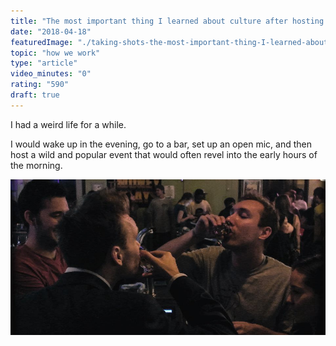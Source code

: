 ```yaml
---
title: "The most important thing I learned about culture after hosting 300 open mic nights"
date: "2018-04-18"
featuredImage: "./taking-shots-the-most-important-thing-I-learned-about-culture-after-hosting-300-open-mic-nights-mike-zetlow.jpeg"
topic: "how we work"
type: "article"
video_minutes: "0"
rating: "590"
draft: true
---
```


I had a weird life for a while.

I would wake up in the evening, go to a bar, set up an open mic, and then host a wild and popular event that would often revel into the early hours of the morning.

![](taking-shots-the-most-important-thing-I-learned-about-culture-after-hosting-300-open-mic-nights-mike-zetlow.jpeg)



